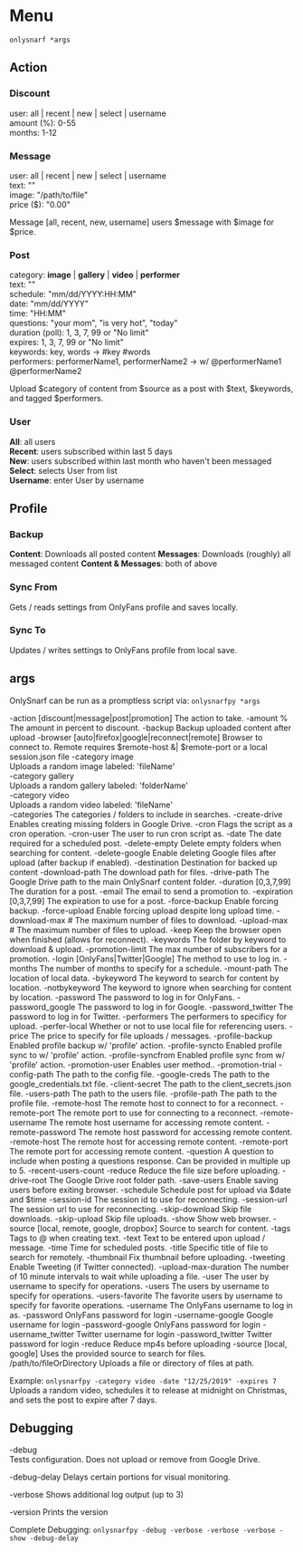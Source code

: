 # Menu

`onlysnarf *args`

## Action

### Discount
user: all | recent | new | select | username   
amount (%): 0-55  
months: 1-12  

### Message
user: all | recent | new | select | username  
text: ""  
image: "/path/to/file"  
price ($): "0.00"  

Message [all, recent, new, username] users $message with $image for $price.

### Post
category: **image** | **gallery** | **video** | **performer**  
text: ""  
schedule: "mm/dd/YYYY:HH:MM"  
date: "mm/dd/YYYY"  
time: "HH:MM"  
questions: "your mom", "is very hot", "today"  
duration (poll): 1, 3, 7, 99 or "No limit"  
expires: 1, 3, 7, 99 or "No limit"  
keywords: key, words -> #key #words  
performers: performerName1, performerName2 -> w/ @performerName1 @performerName2  

Upload $category of content from $source as a post with $text, $keywords, and tagged $performers.
  
### User
**All**: all users  
**Recent**: users subscribed within last 5 days  
**New**: users subscribed within last month who haven't been messaged  
**Select**: selects User from list  
**Username**: enter User by username  


## Profile

### Backup
**Content**: Downloads all posted content
**Messages**: Downloads (roughly) all messaged content
**Content & Messages**: both of above

### Sync From
Gets / reads settings from OnlyFans profile and saves locally.
### Sync To
Updates / writes settings to OnlyFans profile from local save.

## args
OnlySnarf can be run as a promptless script via:
`onlysnarfpy *args`

-action [discount|message|post|promotion]
The action to take.
-amount %
The amount in percent to discount.
-backup
Backup uploaded content after upload
-browser [auto|firefox|google|reconnect|remote]
Browser to connect to. Remote requires $remote-host &| $remote-port or a local session.json file 
-category image  
Uploads a random image labeled: 'fileName'  
-category gallery  
Uploads a random gallery labeled: 'folderName'  
-category video  
Uploads a random video labeled: 'fileName'  
-categories
The categories / folders to include in searches.
-create-drive
Enables creating missing folders in Google Drive.
-cron
Flags the script as a cron operation.
-cron-user
The user to run cron script as.
-date
The date required for a scheduled post.
-delete-empty
Delete empty folders when searching for content.
-delete-google
Enable deleting Google files after upload (after backup if enabled).
-destination
Destination for backed up content
-download-path
The download path for files.
-drive-path
The Google Drive path to the main OnlySnarf content folder.
-duration [0,3,7,99]
The duration for a post.
-email
The email to send a promotion to.
-expiration [0,3,7,99]
The expiration to use for a post.
-force-backup
Enable forcing backup.
-force-upload
Enable forcing upload despite long upload time.
-download-max #
The maximum number of files to download.
-upload-max #
The maximum number of files to upload.
-keep
Keep the browser open when finished (allows for reconnect).
-keywords
The folder by keyword to download & upload.
-promotion-limit
The max number of subscribers for a promotion.
-login [OnlyFans|Twitter|Google]
The method to use to log in.
-months
The number of months to specify for a schedule.
-mount-path
The location of local data.
-bykeyword
The keyword to search for content by location.
-notbykeyword
The keyword to ignore when searching for content by location.
-password
The password to log in for OnlyFans.
-password_google
The password to log in for Google.
-password_twitter
The password to log in for Twitter.
-performers
The performers to specificy for upload.
-perfer-local
Whether or not to use local file for referencing users.
-price
The price to specify for file uploads / messages.
-profile-backup
Enabled profile backup w/ 'profile' action.
-profile-syncto
Enabled profile sync to w/ 'profile' action.
-profile-syncfrom
Enabled profile sync from w/ 'profile' action.
-promotion-user
Enables user method..
-promotion-trial
-config-path
The path to the config file.
-google-creds
The path to the google_credentials.txt file.
-client-secret
The path to the client_secrets.json file.
-users-path
The path to the users file.
-profile-path
The path to the profile file.
-remote-host
The remote host to connect to for a reconnect.
-remote-port
The remote port to use for connecting to a reconnect.
-remote-username
The remote host username for accessing remote content.
-remote-password
The remote host password for accessing remote content.
-remote-host
The remote host for accessing remote content.
-remote-port
The remote port for accessing remote content.
-question
A question to include when posting a questions response. Can be provided in multiple up to 5.
-recent-users-count
-reduce
Reduce the file size before uploading.
-drive-root
The Google Drive root folder path.
-save-users
Enable saving users before exiting browser.
-schedule
Schedule post for upload via $date and $time
-session-id
The session id to use for reconnecting.
-session-url
The session url to use for reconnecting.
-skip-download
Skip file downloads.
-skip-upload
Skip file uploads.
-show
Show web browser.
-source [local, remote, google, dropbox]
Source to search for content.
-tags
Tags to @ when creating text.
-text
Text to be entered upon upload / message.
-time
Time for scheduled posts.
-title
Specific title of file to search for remotely. 
-thumbnail
Fix thumbnail before uploading.
-tweeting
Enable Tweeting (if Twitter connected).
-upload-max-duration
The number of 10 minute intervals to wait while uploading a file.
-user
The user by username to specify for operations.
-users
The users by username to specify for operations.
-users-favorite
The favorite users by username to specify for favorite operations.
-username
The OnlyFans username to log in as.
-password
OnlyFans password for login
-username-google
Google username for login
-password-google
OnlyFans password for login
-username_twitter
Twitter username for login
-password_twitter
Twitter password for login
-reduce
Reduce mp4s before uploading
-source [local, google]
Uses the provided source to search for files.
/path/to/fileOrDirectory
Uploads a file or directory of files at path.  

Example:
  `onlysnarfpy -category video -date "12/25/2019" -expires 7`  
Uploads a random video, schedules it to release at midnight on Christmas, and sets the post to expire after 7 days.  

## Debugging

-debug  
Tests configuration. Does not upload or remove from Google Drive.

-debug-delay
Delays certain portions for visual monitoring.

-verbose
Shows additional log output (up to 3)

-version
Prints the version

Complete Debugging:
  `onlysnarfpy -debug -verbose -verbose -verbose -show -debug-delay`
